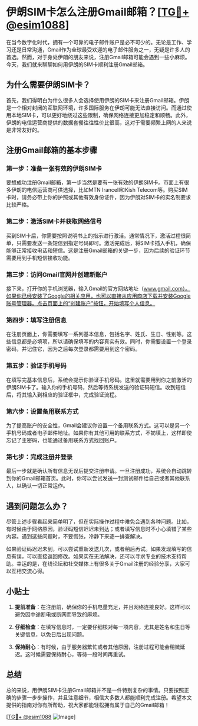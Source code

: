 # 伊朗SIM卡怎么注册Gmail邮箱？[[TG💪+ @esim1088](https://t.me/s/esim1088)]

在当今数字化时代，拥有一个可靠的电子邮件账户是必不可少的。无论是工作、学习还是日常沟通，Gmail作为全球最受欢迎的电子邮件服务之一，无疑是许多人的首选。然而，对于身处伊朗的朋友来说，注册Gmail邮箱可能会遇到一些小麻烦。今天，我们就来聊聊如何用伊朗的SIM卡顺利注册Gmail邮箱。

## 为什么需要伊朗SIM卡？

首先，我们得明白为什么很多人会选择使用伊朗的SIM卡来注册Gmail邮箱。伊朗是一个相对封闭的互联网环境，许多国际服务在伊朗可能无法直接访问。而通过使用本地SIM卡，可以更好地绕过这些限制，确保网络连接更加稳定和顺畅。此外，伊朗的电信运营商提供的数据套餐往往性价比很高，这对于需要频繁上网的人来说是非常友好的。

## 注册Gmail邮箱的基本步骤

### 第一步：准备一张有效的伊朗SIM卡

要想成功注册Gmail邮箱，第一步当然是要有一张有效的伊朗SIM卡。市面上有很多伊朗的电信运营商可供选择，比如MTN Irancell和Kish Telecom等。购买SIM卡时，请务必带上你的护照或其他有效身份证件，因为伊朗对SIM卡的实名制要求比较严格。

### 第二步：激活SIM卡并获取网络信号

买到SIM卡后，你需要按照说明书上的指示进行激活。通常情况下，激活过程很简单，只需要发送一条短信到指定号码即可。激活完成后，将SIM卡插入手机，确保能够正常接收电话和短信。这是注册Gmail邮箱的关键一步，因为后续的验证环节需要用到手机短信接收功能。

### 第三步：访问Gmail官网并创建新账户

接下来，打开你的手机浏览器，输入Gmail的官方网站地址（www.gmail.com）。如果你已经安装了Google的相关应用，也可以直接从应用商店下载并安装Google账号管理器。点击页面上的“创建账户”按钮，开始填写个人信息。

### 第四步：填写注册信息

在注册页面上，你需要填写一系列基本信息，包括名字、姓氏、生日、性别等。这些信息都是必填项，所以请确保填写的内容真实有效。同时，你需要设置一个登录密码，并记住它，因为之后每次登录都需要用到这个密码。

### 第五步：验证手机号码

在填写完基本信息后，系统会提示你验证手机号码。这里就需要用到你之前激活的伊朗SIM卡了。输入你的手机号码，然后等待系统发送的验证码短信。收到短信后，将其输入到相应的验证框中，完成验证流程。

### 第六步：设置备用联系方式

为了提高账户的安全性，Gmail会建议你设置一个备用联系方式。这可以是另一个手机号码或者电子邮件地址。如果你有其他可用的联系方式，不妨填上，这样即使忘记了主密码，也能通过备用联系方式找回账户。

### 第七步：完成注册并登录

最后一步就是确认所有信息无误后提交注册申请。一旦注册成功，系统会自动跳转到你的Gmail邮箱首页。此时，你可以尝试发送一封测试邮件给自己或者其他联系人，以确认一切正常运作。

## 遇到问题怎么办？

尽管上述步骤看起来简单明了，但在实际操作过程中难免会遇到各种问题。比如，有时候由于网络原因，验证码短信迟迟未到达；或者填写信息时不小心填错了某些内容。遇到这些问题时，不要慌张，冷静下来逐一排查解决。

如果验证码迟迟未到，可以尝试重新发送几次，或者稍后再试。如果发现填写的信息有误，可以直接返回修改。如果实在无法解决，还可以寻求专业的技术支持帮助。幸运的是，在线论坛和社交媒体上有很多关于Gmail注册的经验分享，大家可以互相交流心得。

## 小贴士

1. **提前准备**：在注册前，确保你的手机电量充足，并且网络连接良好。这样可以避免因中途断电或断网而导致的麻烦。
   
2. **仔细检查**：在填写信息时，一定要仔细核对每一项内容，尤其是姓名和生日等关键信息，以免日后出现问题。

3. **保持耐心**：有时候，由于服务器繁忙或者其他原因，注册过程可能会稍微延迟。这时候需要保持耐心，等待一段时间再重试。

## 总结

总的来说，用伊朗SIM卡注册Gmail邮箱并不是一件特别复杂的事情。只要按照正确的步骤一步步操作，并且注意细节，相信大多数人都能顺利完成注册。希望本文提供的指南对你有所帮助，祝大家都能轻松拥有属于自己的Gmail邮箱！

[[TG💪+ @esim1088](https://t.me/s/esim1088) ![Image](https://i.postimg.cc/4NQfJmqS/Snipaste-2025-05-13-00-14-12.png)]